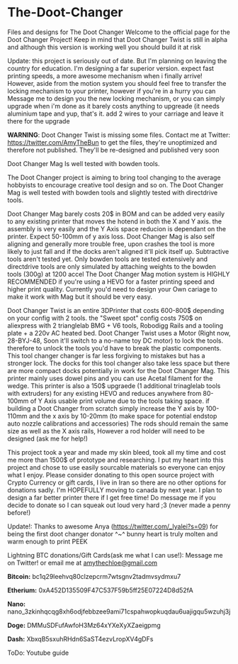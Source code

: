# The-Doot-Changer
Files and designs for The Doot Changer
Welcome to the official page for the Doot Changer Project! Keep in mind that Doot Changer Twist is still in alpha and although this version is working well you should build it at risk

Update: this project is seriously out of date.
But I'm planning on leaving the country for education. I'm designing a far superior version. expect fast printing speeds, a more awesome mechanism when i finally arrive!
However, aside from the motion system you should feel free to transfer the locking mechanism to your printer, however if you're in a hurry you can Message me to design you the new locking mechanism, or you can simply upgrade when i'm done as it barely costs anything to upgreade (it needs aluminium tape and yup, that's it. add 2 wires to your carriage and leave it there for the upgrade

**WARNING**: Doot Changer Twist is missing some files. Contact me at Twitter: https://twitter.com/AmyTheBun to get the files, they're unoptimized and therefore not published. They'll be re-designed and published very soon

Doot Changer Mag Is well tested with bowden tools.


The Doot Changer project is aiming to bring tool changing to the average hobbyists to encourage creative tool design and so on. The Doot Changer Mag is well tested with bowden tools and slightly tested with directdrive tools.


Doot Changer Mag barely costs 20$ in BOM and can be added very easily to any existing printer that moves the hotend in both the X and Y axis. the assembly is very easily and the Y Axis space reducion is dependant on the printer. Expect 50-100mm of y axis loss.
Doot Changer Mag is also self aligning and generally more trouble free, upon crashes the tool is more likely to just fall and if the docks aren't aligned it'll pick itself up. Subtractive tools aren't tested yet. Only bowden tools are tested extensively and directdrive tools are only simulated by attaching weights to the bowden tools (300g) at 1200 accel
The Doot Changer Mag motion system is HIGHLY RECOMMENDED if you're using a HEVO for a faster printing speed and higher print quality. Currently you'd need to design your Own cariage to make it work with Mag but it should be very easy.


Doot Changer Twist is an entire 3DPrinter that costs 600-800$ depending on your config with 2 tools. the "Sweet spot" config costs 750$ on aliexpress with 2 trianglelab BMG + V6 tools, Robodigg Rails and a tooling plate + a 220v AC heated bed.
Doot Changer Twist uses a Motor (Right now, 28-BYJ-48, Soon it'll switch to a no-name toy DC motor) to lock the tools. therefore to unlock the tools you'd have to break the plastic components. This tool changer changer is far less forgiving to mistakes but has a stronger lock.
The docks for this tool changer also take less space but there are more compact docks potentially in work for the Doot Changer Mag. This printer mainly uses dowel pins and you can use Acetal filament for the wedge.
This printer is also a 150$ upgraede (1 additional trinaglelab tools with extruders) for any existing HEVO and reduces anywhere from 80-100mm of Y Axis usable print volume due to the tools taking space. if building a Doot Changer from scratch simply increase the Y axis by 100-110mm and the x axis by 10-20mm (to make space for potential endstop auto nozzle calibrations and accessories) The rods should remain the same size as well as the X axis rails, However a rod holder will need to be designed (ask me for help!)


This project took a year and made my skin bleed, took all my time and cost me more than 1500$ of prototype and researching. I put my heart into this project and chose to use easily sourcable materials so everyone can enjoy what I enjoy.
Please consider donating to this open source project with Crypto Currency or gift cards, I live in Iran so there are no other options for donations sadly. I'm HOPEFULLY moving to canada by next year. I plan to design a far better printer there if I get free time!
Do message me if you decide to donate so I can squeak out loud very hard ;3 (never made a penny before!)

Update!: Thanks to awesome Anya (https://twitter.com/_Iyalei?s=09) for being the first doot changer donator ^~^ bunny heart is truly molten and warm enough to print PEEK


Lightning BTC donations/Gift Cards(ask me what I can use!): Message me on Twitter! or email me at amythechloe@gmail.com

**Bitcoin:** bc1q29leehvq80clzepcrm7wtsgnv2tadmvsydmxu7

**Etherium:** 0xA452D135509F47C537F59b5ff25E07224D8d52fA

**Nano:** nano_3zkinhqcqg8xh6odjfebbzee9ami71cspahwopkuqdau6uajigqu5wzuhj3j

**Doge:** DMMuSDFufAwfoH3Mz64xYXeXyXZaeigpmg

**Dash:** XbxqB5sxuhRHdn6SaST4ezvLropXV4gDFs


ToDo: Youtube guide
